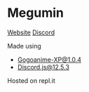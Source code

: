 # Megumin

[Website](https://avi-rana-1718.github.io/Megumin/)
[Discord](https://discord.com/invite/6qcYP89Zh2)

Made using
- [Gogoanime-XP@1.0.4](https://github.com/jainprashul/gogoanime)
- Discord.js@12.5.3

Hosted on repl.it
